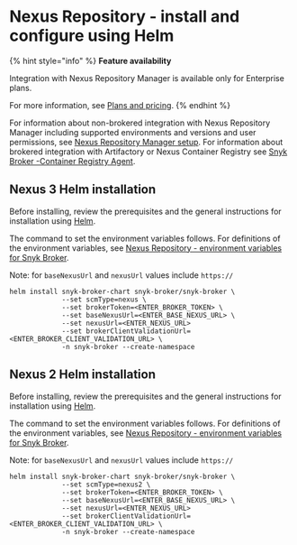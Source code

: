 # Nexus Repository - install and configure using Helm

{% hint style="info" %}
**Feature availability**

Integration with Nexus Repository Manager is available only for Enterprise plans.

For more information, see [Plans and pricing](https://snyk.io/plans).
{% endhint %}

For information about non-brokered integration with Nexus Repository Manager including supported environments and versions and user permissions, see [Nexus Repository Manager setup](../../../../integrate-with-snyk/package-repository-integrations/nexus-repository-manager-connection-setup/). For information about brokered integration with Artifactory or Nexus Container Registry see [Snyk Broker -Container Registry Agent](../../snyk-broker-container-registry-agent/).

## Nexus 3 Helm installation

Before installing, review the prerequisites and the general instructions for installation using [Helm](../install-and-configure-broker-using-helm.md).

The command to set the environment variables follows. For definitions of the environment variables, see [Nexus Repository - environment variables for Snyk Broker](nexus-repository-environment-variables-for-snyk-broker.md).

Note: for `baseNexusUrl` and `nexusUrl` values include `https://`

```
helm install snyk-broker-chart snyk-broker/snyk-broker \
             --set scmType=nexus \
             --set brokerToken=<ENTER_BROKER_TOKEN> \
             --set baseNexusUrl=<ENTER_BASE_NEXUS_URL> \
             --set nexusUrl=<ENTER_NEXUS_URL>
             --set brokerClientValidationUrl=<ENTER_BROKER_CLIENT_VALIDATION_URL> \
             -n snyk-broker --create-namespace
```

## Nexus 2 Helm installation

Before installing, review the prerequisites and the general instructions for installation using [Helm](../install-and-configure-broker-using-helm.md).

The command to set the environment variables follows. For definitions of the environment variables, see [Nexus Repository - environment variables for Snyk Broker](nexus-repository-environment-variables-for-snyk-broker.md).

Note: for `baseNexusUrl` and `nexusUrl` values include `https://`

```
helm install snyk-broker-chart snyk-broker/snyk-broker \
             --set scmType=nexus2 \
             --set brokerToken=<ENTER_BROKER_TOKEN> \
             --set baseNexusUrl=<ENTER_BASE_NEXUS_URL> \
             --set nexusUrl=<ENTER_NEXUS_URL>
             --set brokerClientValidationUrl=<ENTER_BROKER_CLIENT_VALIDATION_URL> \
             -n snyk-broker --create-namespace
```
